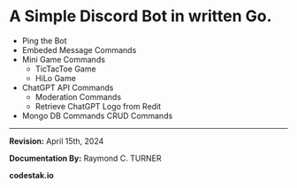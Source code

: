 # A Simple Discord Bot in written Go.

 * Ping the Bot
 * Embeded Message Commands
 * Mini Game Commands
    * TicTacToe Game
    * HiLo Game
* ChatGPT API Commands
    * Moderation Commands
    * Retrieve ChatGPT Logo from Redit
* Mongo DB Commands
    CRUD Commands

---

**Revision:** April 15th, 2024

**Documentation By:** Raymond C. TURNER

**codestak.io**